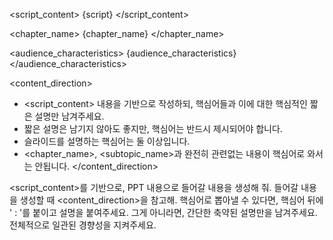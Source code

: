 <script_content>
{script}
</script_content>

<chapter_name>
{chapter_name}
</chapter_name>

<audience_characteristics>
{audience_characteristics}
</audience_characteristics>

<content_direction>
- <script_content> 내용을 기반으로 작성하되, 핵심어들과 이에 대한 핵심적인 짧은 설명만 남겨주세요.
- 짧은 설명은 남기지 않아도 좋지만, 핵심어는 반드시 제시되어야 합니다.
- 슬라이드를 설명하는 핵심어는 둘 이상입니다.
- <chapter_name>, <subtopic_name>과 완전히 관련없는 내용이 핵심어로 와서는 안됩니다. 
</content_direction>

<script_content>를 기반으로, PPT 내용으로 들어갈 내용을 생성해 줘. 들어갈 내용을 생성할 때 <content_direction>을 참고해.
핵심어로 뽑아낼 수 있다면, 핵심어 뒤에 ' : '를 붙이고 설명을 붙여주세요. 그게 아니라면, 간단한 축약된 설명만을 남겨주세요. 전체적으로 일관된 경향성을 지켜주세요.